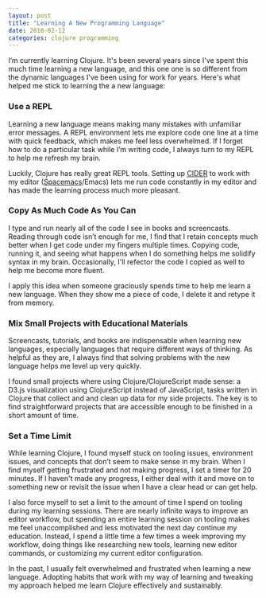 ```yaml
---
layout: post
title: "Learning A New Programming Language"
date: 2018-02-12
categories: clojure programming
---
```


I’m currently learning Clojure.
It's been several years since I've spent this much time learning a new language,
and this one one is so different from the dynamic languages I've been using for work for years.
Here's what helped me stick to learning the a new language:


### Use a REPL

Learning a new language means making many mistakes with unfamiliar error messages.
A REPL environment lets me explore code one line at a time with quick feedback, which makes me feel less overwhelmed.
If I forget how to do a particular task while I’m writing code, I always turn to my REPL to help me refresh my brain.

Luckily, Clojure has really great REPL tools.
Setting up [CIDER](https://cider.readthedocs.io/en/latest/) to work with my editor
([Spacemacs](http://spacemacs.org/)/Emacs) lets me run code constantly in my editor and has made the
learning process much more pleasant.


### Copy As Much Code As You Can

I type and run nearly all of the code I see in books and screencasts.
Reading through code isn’t enough for me, I find that I retain concepts much better when I get code under my fingers multiple times.
Copying code, running it, and seeing what happens when I do something helps me solidify syntax in my brain.
Occasionally, I'll refector the code I copied as well to help me become more fluent.

I apply this idea when someone graciously spends time to help me learn a new language.
When they show me a piece of code, I delete it and retype it from memory.


### Mix Small Projects with Educational Materials

Screencasts, tutorials, and books are indispensable when learning new languages, especially languages that require different ways of thinking.
As helpful as they are, I always find that solving problems with the new language helps me level up very quickly.

I found small projects where using Clojure/ClojureScript made sense:
a D3.js visualization using ClojureScript instead of JavaScript,
tasks written in Clojure that collect and and clean up data for my side projects.
The key is to find straightforward projects that are accessible enough to be finished in a short amount of time.


### Set a Time Limit

While learning Clojure, I found myself stuck on tooling issues, environment issues, and concepts that don’t seem to make sense in my brain.
When I find myself getting frustrated and not making progress, I set a timer for 20 minutes.
If I haven't made any progress, I either deal with it and move on to something new or revisit the issue when I have a clear head or can get help. 

I also force myself to set a limit to the amount of time I spend on tooling during my learning sessions.
There are nearly infinite ways to improve an editor workflow, but spending an entire learning session on tooling makes me feel unaccomplished and less motivated the next day continue my education.
Instead, I spend a little time a few times a week improving my workflow, doing things like researching new tools, learning new editor commands, or customizing my current editor configuration.

In the past, I usually felt overwhelmed and frustrated when learning a new language.
Adopting habits that work with my way of learning and tweaking my approach helped me learn Clojure effectively and sustainably.
